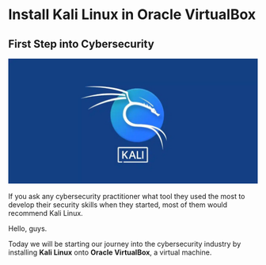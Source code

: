 # Install Kali Linux in Oracle VirtualBox
## First Step into Cybersecurity

<a><img src="Assets/A1_1.jpg" alt="Kali Linux"></a>

If you ask any cybersecurity practitioner what tool they used the most to develop their security skills when they started, most of them would recommend Kali Linux.

Hello, guys.

Today we will be starting our journey into the cybersecurity industry by installing <b>Kali Linux</b> onto <b>Oracle VirtualBox</b>, a virtual machine.
